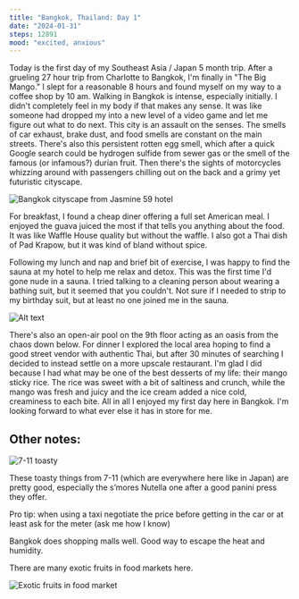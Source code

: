 ```yaml
---
title: "Bangkok, Thailand: Day 1"
date: "2024-01-31"
steps: 12891
mood: "excited, anxious"
---
```


Today is the first day of my Southeast Asia / Japan 5 month trip. After a grueling 27 hour trip from Charlotte to Bangkok, I'm finally in "The Big Mango." I slept for a reasonable 8 hours and found myself on my way to a coffee shop by 10 am. Walking in Bangkok is intense, especially initially. I didn't completely feel in my body if that makes any sense. It was like someone had dropped my into a new level of a video game and let me figure out what to do next. This city is an assault on the senses. The smells of car exhaust, brake dust, and food smells are constant on the main streets. There's also this persistent rotten egg smell, which after a quick Google search could be hydrogen sulfide from sewer gas or the smell of the famous (or infamous?) durian fruit. Then there's the sights of motorcycles whizzing around with passengers chilling out on the back and a grimy yet futuristic cityscape.

![Bangkok cityscape from Jasmine 59 hotel](/images/bangkok-from-jasmine.jpeg)

For breakfast, I found a cheap diner offering a full set American meal. I enjoyed the guava juiced the most if that tells you anything about the food. It was like Waffle House quality but without the waffle. I also got a Thai dish of Pad Krapow, but it was kind of bland without spice.

Following my lunch and nap and brief bit of exercise, I was happy to find the sauna at my hotel to help me relax and detox. This was the first time I'd gone nude in a sauna. I tried talking to a cleaning person about wearing a bathing suit, but it seemed that you couldn't. Not sure if I needed to strip to my birthday suit, but at least no one joined me in the sauna.

![Alt text](/images/jasmine-pool.jpeg)

There's also an open-air pool on the 9th floor acting as an oasis from the chaos down below. For dinner I explored the local area hoping to find a good street vendor with authentic Thai, but after 30 minutes of searching I decided to instead settle on a more upscale restaurant. I'm glad I did because I had what may be one of the best desserts of my life: their mango sticky rice. The rice was sweet with a bit of saltiness and crunch, while the mango was fresh and juicy and the ice cream added a nice cold, creaminess to each bite. All in all I enjoyed my first day here in Bangkok. I'm looking forward to what ever else it has in store for me.

## Other notes:

![7-11 toasty](/images/toasty.png)

These toasty things from 7-11 (which are everywhere here like in Japan) are pretty good, especially the s’mores Nutella one after a good panini press they offer.

Pro tip: when using a taxi negotiate the price before getting in the car or at least ask for the meter (ask me how I know)

Bangkok does shopping malls well. Good way to escape the heat and humidity.

There are many exotic fruits in food markets here.

![Exotic fruits in food market](/images/exotic-fruits.jpeg)

